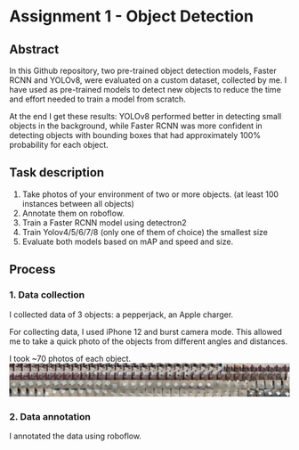 # Assignment 1 - Object Detection

## Abstract
In this Github repository, two pre-trained object detection models, Faster RCNN and YOLOv8, were evaluated on a custom dataset, collected by me. 
I have used as pre-trained models to detect new objects to reduce the time and effort needed to train a model from scratch.

At the end I get these results: YOLOv8 performed better in detecting small objects in the background, while Faster RCNN was more confident in detecting objects with bounding boxes that had approximately 100% probability for each object.

## Task description
1. Take photos of your environment of two or more objects. (at least 100 instances between all objects)
2. Annotate them on roboflow.
3. Train a Faster RCNN model using detectron2
4. Train Yolov4/5/6/7/8 (only one of them of choice) the smallest size
5. Evaluate both models based on mAP and speed and size.

## Process
### 1. Data collection
I collected data of 3 objects: a pepperjack, an Apple charger.

For collecting data, I used iPhone 12 and burst camera mode. 
This allowed me to take a quick photo of the objects from different angles and distances.

I took ~70 photos of each object.
![](readme_assests/gallery.png)

### 2. Data annotation
I annotated the data using roboflow.
